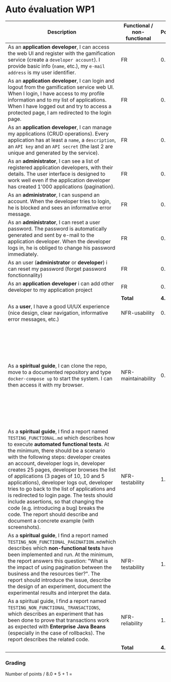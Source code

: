 # Auto évaluation WP1

| Description                                                  | Functional / non-functional | Points | Done/ Not done | Comment (Optional)                                    |
| ------------------------------------------------------------ | --------------------------- | ------ | ---------------- | ----------------------------------------------------- |
| As an **application developer**, I can access the web UI and register with the gamification service (create a `developer account`). I provide basic info (`name`, etc.), my `e-mail address` is my user identifier. | FR                          | 0.5 | Done | |
| As an **application developer**, I can login and logout from the gamification service web UI. When I login, I have access to my profile information and to my list of applications. When I have logged out and try to access a protected page, I am redirected to the login page. | FR |0.5| Done | |
| As an **application developer**, I can manage my applications (CRUD operations). Every application has at least a `name`, a `description`, an `API key` and an `API secret` (the last 2 are unique and generated by the service). | FR                          | 0.5 | Done | |
| As an **administrator**, I can see a list of registered application developers, with their details. The user interface is designed to work well even if the application developer has created 1'000 applications (pagination). | FR                          | 0.5  | Done | |
| As an **administrator**, I can suspend an account. When the developer tries to login, he is blocked and sees an informative error message. | FR                          | 0.5  | Done | |
| As an **administrator**, I can reset a user password. The password is automatically generated and sent by e-mail to the application developer. When the developer logs in, he is obliged to change his password immediately. | FR |0.5 | Done | |
| As an user (**administrator** or **developer**) i can reset my password (forget password fonctionnality) | FR |0.5 | Done | |
| As an **application developer** i can add other developer to my application project | FR |0.5 | Done | |
| | **Total** | **4.0** |||
| As a **user**, I have a good UI/UX experience (nice design, clear navigation, informative error messages, etc.) | NFR-usability |0.5 | Half-Done | |
| As a **spiritual guide**, I can clone the repo, move to a documented repository and type `docker-compose up` to start the system. I can then access it with my browser. | NFR-maintainability         | 0.5  | Done | Maybe version of docker-compose can make problem, 3.7 works on windows. docker version 3.5 & Payara 5.183 works on linux |
| As a **spiritual guide**, I find a report named `TESTING_FUNCTIONAL.md` which describes how to execute **automated functional tests**. At the minimum, there should be a scenario with the following steps: developer creates an account, developer logs in, developer creates 25 pages, developer browses the list of applications (3 pages of 10, 10 and 5 applications), developer logs out, developer tries to go back to the list of applications and is redirected to login page. The tests should include assertions, so that changing the code (e.g. introducing a bug) breaks the code. The report should describe and document a concrete example (with screenshots). | NFR-testability             | 1.0  | Done | |
| As a **spiritual guide**, I find a report named `TESTING_NON_FUNCTIONAL_PAGINATION.md`which describes which **non-functional tests** have been implemented and run. At the minimum, the report answers this question: "What is the impact of using pagination between the business and the resources tier?". The report should introduce the issue, describe the design of an experiment, document the experimental results and interpret the data. | NFR-testability             | 1.0  | Done | |
| As a spiritual guide, I find a report named `TESTING_NON_FUNCTIONAL_TRANSACTIONS`, which describes an experiment that has been done to prove that transactions work as expected with **Enterprise Java Beans** (especially in the case of rollbacks). The report describes the related code. | NFR-reliability | 1.0  | Done | |
|                                                              | **Total** | **4.0** |||



### Grading

Number of points  / 8.0 * 5 + 1 = 








